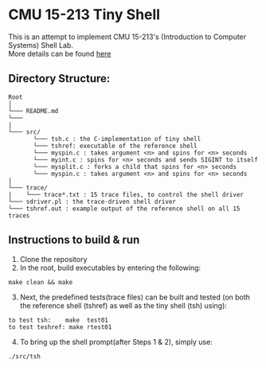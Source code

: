 # CMU 15-213 Tiny Shell
This is an attempt to implement CMU 15-213's (Introduction to Computer Systems) Shell Lab.  
More details can be found [here](https://www.cs.cmu.edu/afs/cs/academic/class/15213-s02/www/applications/labs/lab5/shlab.html)  
  

## Directory Structure:  

```
Root
│   
└─── README.md
└─── 
|
└─── src/
       └─── tsh.c : the C-implementation of tiny shell
       └─── tshref: executable of the reference shell
       └─── myspin.c : takes argument <n> and spins for <n> seconds 
       └─── myint.c : spins for <n> seconds and sends SIGINT to itself
       └─── mysplit.c : forks a child that spins for <n> seconds
       └─── myspin.c : takes argument <n> and spins for <n> seconds
|
└─── trace/  
|    └─── trace*.txt : 15 trace files, to control the shell driver 
└─── sdriver.pl : the trace-driven shell driver
└─── tshref.out : example output of the reference shell on all 15 traces

```
## Instructions to build \& run  
1. Clone the repository  
2. In the root, build executables by entering the following:  
```
make clean && make
```
3. Next, the predefined tests(trace files) can be built and tested (on both the reference shell (tshref) as well as the tiny shell (tsh) using):  
```
to test tsh: 	make  test01
to test teshref: make rtest01
```
4. To bring up the shell prompt(after Steps 1 & 2), simply use:
``` 
./src/tsh
```
